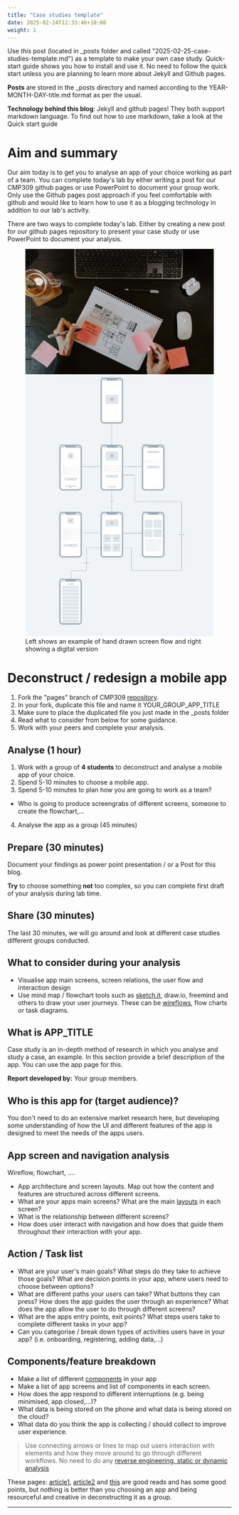```yaml
---
title: "Case studies template"
date: 2025-02-24T12:33:46+10:00
weight: 1
---
```


<!--  https://www.uxmatters.com/mt/archives/2024/06/how-to-build-an-effective-ux-pipeline-from-user-research-to-usability-testing.php  -->
Use *this* post (located in _posts folder and called "2025-02-25-case-studies-template.md") as a template to make your own case study.
Quick-start guide shows you how to install and use it. No need to follow the quick start unless you are planning to learn more about Jekyll and Github pages.

**Posts** are stored in the _posts directory and named according to the YEAR-MONTH-DAY-title.md format as per the usual.

**Technology behind this blog**: Jekyll and github pages! They both support markdown language. To find out how to use markdown, take a look at the Quick start guide


# Aim and summary
Our aim today is to get you to analyse an app of your choice working as part of a team.
You can complete today's lab by either writing a post for our CMP309 github pages or use PowerPoint to document your group work.
Only use the Github pages post approach if you feel comfortable with github and would like to learn how to use it as a blogging technology in addition to our lab's activity.

There are two ways to complete today's lab. Either by creating a new post for our github pages repository to present your case study or use PowerPoint to document your analysis.

<figure class="half">
    <a href="../assets/images/authenticationUserFlow.png"><img src="../assets/images/authenticationUserFlow.png"></a>
    <a href="../assets/images/wireFlowExample.png"><img src="../assets/images/wireFlowExample.png"></a>
    <figcaption>Left shows an example of hand drawn screen flow and right showing a digital version</figcaption>
</figure>


# Deconstruct / redesign a mobile app
1. Fork the "pages" branch of CMP309 [repository](https://github.com/Mehrpouya/CMP309/tree/pages).
2. In your fork, duplicate this file and name it YOUR_GROUP_APP_TITLE
3. Make sure to place the duplicated file you just made in the _posts folder
3. Read what to consider from below for some guidance.
4. Work with your peers and complete your analysis.

## Analyse (1 hour)

1. Work with a group of **4 students** to deconstruct and analyse a mobile app of your choice.
2. Spend 5-10 minutes to choose a mobile app.
3. Spend 5-10 minutes to plan how you are going to work as a team?
  - Who is going to produce screengrabs of different screens, someone to create the flowchart,...
4. Analyse the app as a group (45 minutes)

## Prepare (30 minutes)

Document your findings as power point presentation / or a Post for this blog.

**Try** to choose something **not** too complex, so you can complete first draft of your analysis during lab time.

## Share (30 minutes)
The last 30 minutes, we will go around and look at different case studies different groups conducted.

## What to consider during your analysis
- Visualise app main screens, screen relations, the user flow and interaction design
- Use mind map / flowchart tools such as [sketch.it](https://www.sketch.com/), draw.io, freemind and others to draw your user journeys. These can be [wireflows](https://www.nngroup.com/articles/wireflows/), flow
charts or task diagrams.




## What is APP_TITLE
Case study is an in-depth method of research in which you analyse and study a case, an example. In this section provide a brief description of the app. You can use the app page for this.

**Report developed by:** Your group members.

## Who is this app for (target audience)?  
You don't need to do an extensive market research here, but developing some understanding of how the UI and different features of the app is designed to meet the needs of the apps users.

## App screen and navigation analysis
Wireflow, flowchart, ....

- App architecture and screen layouts. Map out how the content and features are structured across different screens.
- What are your apps main screens? What are the main [layouts](https://developer.android.com/design/ui/mobile/guides/layout-and-content/layout-basics) in each screen?
- What is the relationship between different screens?
- How does user interact with navigation and how does that guide them throughout their interaction with your app.

## Action / Task list
- What are your user's main goals? What steps do they take to achieve those goals? What are decision points in your app, where users need to choose between options?  
- What are different paths your users can take? What buttons they can press? How does the app guides the user through an experience? What does the app allow the user to do through different screens?
- What are the apps entry points, exit points? What steps users take to complete different tasks in your app?
- Can you categorise / break down types of activities users have in your app? (i.e. onboarding, registering, adding data,...)
## Components/feature breakdown
- Make a list of different [components](https://developer.android.com/design/ui/mobile/guides/components/material-overview) in your app
- Make a list of app screens and list of components in each screen.
- How does the app respond to different interruptions (e.g. being minimised, app closed,...)?
- What data is being stored on the phone and what data is being stored on the cloud?
- What data do you think the app is collecting / should collect to improve user experience.


> Use connecting arrows or lines to map out users interaction with elements and how they move around to go through different workflows.
  No need to do any [reverse engineering, static or dynamic analysis](https://alanbavosa.medium.com/reversing-mobile-apps-the-silent-threat-of-static-analysis-blog-1a9e46a653af)

  These pages: [article1](https://medium.com/@kshields/user-flow-for-app-development-a-beginners-guide-7968dcad5739), [article2](https://www.nngroup.com/articles/user-journeys-vs-user-flows/) and [this](https://www.uxmatters.com/mt/archives/2024/06/how-to-build-an-effective-ux-pipeline-from-user-research-to-usability-testing.php) are good reads and has some good points, but nothing is better than you choosing an app and being resourceful and creative in deconstructing it as a group.





-------------

